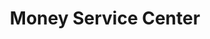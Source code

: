 ---
title: Money Service Center
slug: money-service-center
updated-on: '2024-05-30T13:44:31.749Z'
created-on: '2024-05-30T13:41:46.671Z'
published-on: '2024-05-30T13:54:32.469Z'
f_city-state-2:
- cms/city/athens-al.md
- cms/city/decatur-al.md
- cms/city/huntsville-al.md
f_locations:
- cms/payday-loan/money-service-center-21702.md
- cms/payday-loan/money-service-center-21703.md
- cms/payday-loan/money-service-center-21704.md
- cms/payday-loan/money-service-center-21705.md
- cms/payday-loan/money-service-center-21706.md
f_states:
- cms/state/alabama.md
layout: '[company].html'
tags: company
---